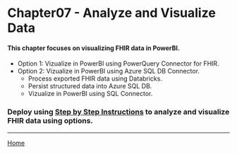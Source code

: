 # Chapter07 - Analyze and Visualize Data

#### This chapter focuses on visualizing FHIR data in PowerBI.

* Option 1: Vizualize in PowerBI using PowerQuery Connector for FHIR.
* Option 2: Vizualize in PowerBI using Azure SQL DB Connector.
   * Process exported FHIR data using Databricks.
   * Persist structured data into Azure SQL DB.
   * Vizualize in PowerBI using SQL Connector.

### Deploy using [Step by Step Instructions](https://github.com/microsoft/OpenHack-FHIR/tree/main/Challenge05-AzureDataAnalytics) to analyze and visualize FHIR data using options.

***

[Home](https://github.com/cyberuna/AI-Starter-Kit-OnFHIR)